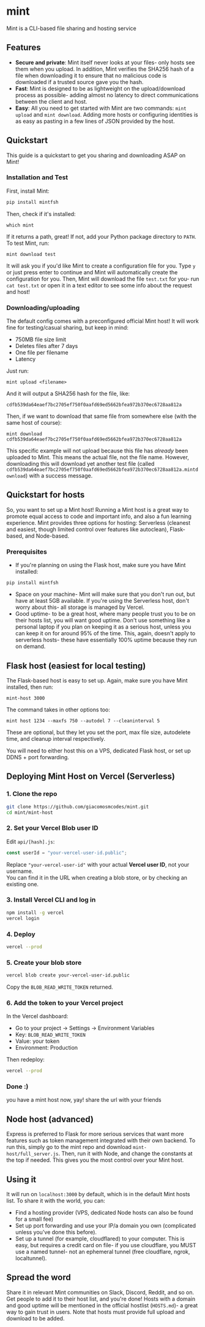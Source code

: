 # mint
Mint is a CLI-based file sharing and hosting service
## Features
* **Secure and private**: Mint itself never looks at your files- only hosts see them when you upload. In addition, Mint verifies the SHA256 hash of a file when downloading it to ensure that no malicious code is downloaded if a trusted source gave you the hash.
* **Fast**: Mint is designed to be as lightweight on the upload/download process as possible- adding almost no latency to direct communications between the client and host.
* **Easy**: All you need to get started with Mint are two commands: `mint upload` and `mint download`. Adding more hosts or configuring identities is as easy as pasting in a few lines of JSON provided by the host.
## Quickstart
This guide is a quickstart to get you sharing and downloading ASAP on Mint!
### Installation and Test
First, install Mint:
```sh
pip install mintfsh
```
Then, check if it's installed:
```
which mint
```
If it returns a path, great! If not, add your Python package directory to `PATH`. To test Mint, run:
```
mint download test
```
It will ask you if you'd like Mint to create a configuration file for you. Type `y` or just press enter to continue and Mint will automatically create the configuration for you. Then, Mint will download the file `test.txt` for you- run `cat test.txt` or open it in a text editor to see some info about the request and host!
### Downloading/uploading
The default config comes with a preconfigured official Mint host! It will work fine for testing/casual sharing, but keep in mind:
* 750MB file size limit
* Deletes files after 7 days
* One file per filename
* Latency

Just run:
```
mint upload <filename>
```
And it will output a SHA256 hash for the file, like:
```
cdfb539da64eaef7bc2705ef750f0aafd69ed5662bfea972b370ec6728aa812a
```
Then, if we want to download that same file from somewhere else (with the same host of course):
```
mint download cdfb539da64eaef7bc2705ef750f0aafd69ed5662bfea972b370ec6728aa812a
```
This specific example will not upload because this file has *already* been uploaded to Mint. This means the actual file, not the file name. However, downloading this will download yet another test file (called `cdfb539da64eaef7bc2705ef750f0aafd69ed5662bfea972b370ec6728aa812a.mintdownload`) with a success message.
## Quickstart for hosts
So, you want to set up a Mint host! Running a Mint host is a great way to promote equal access to code and important info, and also a fun learning experience. Mint provides three options for hosting: Serverless (cleanest and easiest, though limited control over features like autoclean), Flask-based, and Node-based.
### Prerequisites
* If you're planning on using the Flask host, make sure you have Mint installed:
```
pip install mintfsh
```
* Space on your machine- Mint will make sure that you don't run out, but have at least 5GB available. If you're using the Serverless host, don't worry about this- all storage is managed by Vercel.
* Good uptime- to be a great host, where many people trust you to be on their hosts list, you will want good uptime. Don't use something like a personal laptop if you plan on keeping it as a serious host, unless you can keep it on for around 95% of the time. This, again, doesn't apply to serverless hosts- these have essentially 100% uptime because they run on demand. 
## Flask host (easiest for local testing)
The Flask-based host is easy to set up. Again, make sure you have Mint installed, then run:
```
mint-host 3000
```
The command takes in other options too:
```
mint host 1234 --maxfs 750 --autodel 7 --cleaninterval 5
```
These are optional, but they let you set the port, max file size, autodelete time, and cleanup interval respectively.

You will need to either host this on a VPS, dedicated Flask host, or set up DDNS + port forwarding. 
## Deploying Mint Host on Vercel (Serverless)

### 1. Clone the repo

```bash
git clone https://github.com/giacomosmcodes/mint.git
cd mint/mint-host
```

### 2. Set your Vercel Blob user ID

Edit `api/[hash].js`:

```js
const userId = "your-vercel-user-id.public";
```

Replace `"your-vercel-user-id"` with your actual **Vercel user ID**, not your username.  
You can find it in the URL when creating a blob store, or by checking an existing one.

### 3. Install Vercel CLI and log in

```bash
npm install -g vercel
vercel login
```

### 4. Deploy

```bash
vercel --prod
```

### 5. Create your blob store

```bash
vercel blob create your-vercel-user-id.public
```

Copy the `BLOB_READ_WRITE_TOKEN` returned.

### 6. Add the token to your Vercel project

In the Vercel dashboard:

- Go to your project → Settings → Environment Variables
- Key: `BLOB_READ_WRITE_TOKEN`
- Value: your token
- Environment: Production

Then redeploy:

```bash
vercel --prod
```

### Done :)
you have a mint host now, yay! share the url with your friends
## Node host (advanced)
Express is preferred to Flask for more serious services that want more features such as token management integrated with their own backend. To run this, simply go to the mint repo and download `mint-host/full_server.js`. Then, run it with Node, and change the constants at the top if needed. This gives you the most control over your Mint host.
## Using it
It will run on `localhost:3000` by default, which is in the default Mint hosts list. To share it with the world, you can:
* Find a hosting provider (VPS, dedicated Node hosts can also be found for a small fee)
* Set up port forwarding and use your IP/a domain you own (complicated unless you've done this before).
* Set up a tunnel (for example, cloudflared) to your computer. This is easy, but requires a credit card on file- if you use cloudflare, you MUST use a named tunnel- not an ephemeral tunnel (free cloudflare, ngrok, localtunnel).
## Spread the word
Share it in relevant Mint communities on Slack, Discord, Reddit, and so on. Get people to add it to their host list, and you're done! Hosts with a domain and good uptime will be mentioned in the official hostlist (`HOSTS.md`)-  a great way to gain trust in users. Note that hosts must provide full upload and download to be added.